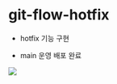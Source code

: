 # git-flow-hotfix

- hotfix 기능 구현

- main 운영 배포 완료

<img src="https://github.com/jn4624/git-flow-hotfix/assets/60414800/23b30cdb-f0f5-4ff3-8e2b-e29f9cc237fa">
